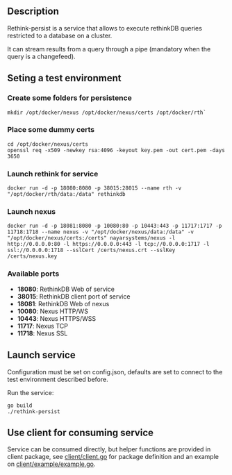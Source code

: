 ## Description ##

Rethink-persist is a service that allows to execute rethinkDB queries restricted to a database on a cluster.

It can stream results from a query through a pipe (mandatory when the query is a changefeed).

## Seting a test environment ##

### Create some folders for persistence ###

	mkdir /opt/docker/nexus /opt/docker/nexus/certs /opt/docker/rth`

### Place some dummy certs ###

	cd /opt/docker/nexus/certs
	openssl req -x509 -newkey rsa:4096 -keyout key.pem -out cert.pem -days 3650

### Launch rethink for service ###

	docker run -d -p 18080:8080 -p 38015:28015 --name rth -v "/opt/docker/rth/data:/data" rethinkdb

### Launch nexus ###

	docker run -d -p 18081:8080 -p 10080:80 -p 10443:443 -p 11717:1717 -p 11718:1718 --name nexus -v "/opt/docker/nexus/data:/data" -v "/opt/docker/nexus/certs:/certs" nayarsystems/nexus -l http://0.0.0.0:80 -l https://0.0.0.0:443 -l tcp://0.0.0.0:1717 -l ssl://0.0.0.0:1718 --sslCert /certs/nexus.crt --sslKey /certs/nexus.key

### Available ports ###

- **18080**: RethinkDB Web of service
- **38015**: RethinkDB client port of service
- **18081**: RethinkDB Web of nexus
- **10080**: Nexus HTTP/WS
- **10443**: Nexus HTTPS/WSS
- **11717**: Nexus TCP
- **11718**: Nexus SSL

## Launch service ##

Configuration must be set on config.json, defaults are set to connect to the test environment described before.

Run the service:

	go build
	./rethink-persist

## Use client for consuming service ##

Service can be consumed directly, but helper functions are provided in client package, see [client/client.go](github.com/nayarsystems/nexus-services/blob/master/rethink-persist/client/client.go) for package definition and an example on [client/example/example.go](github.com/nayarsystems/nexus-services/blob/master/rethink-persist/client/example/example.go).